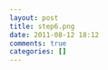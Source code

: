 ```yaml
---
layout: post
title: step6.png
date: 2011-08-12 18:12
comments: true
categories: []
---
```



